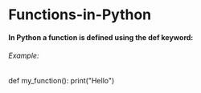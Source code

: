 # Functions-in-Python
#### In Python a function is defined using the def keyword:

###### Example:
def my_function():
print("Hello")
